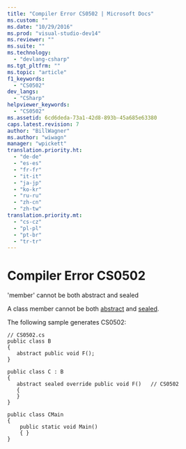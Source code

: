 ```yaml
---
title: "Compiler Error CS0502 | Microsoft Docs"
ms.custom: ""
ms.date: "10/29/2016"
ms.prod: "visual-studio-dev14"
ms.reviewer: ""
ms.suite: ""
ms.technology: 
  - "devlang-csharp"
ms.tgt_pltfrm: ""
ms.topic: "article"
f1_keywords: 
  - "CS0502"
dev_langs: 
  - "CSharp"
helpviewer_keywords: 
  - "CS0502"
ms.assetid: 6cd6deda-73a1-42d8-893b-45a685e63380
caps.latest.revision: 7
author: "BillWagner"
ms.author: "wiwagn"
manager: "wpickett"
translation.priority.ht: 
  - "de-de"
  - "es-es"
  - "fr-fr"
  - "it-it"
  - "ja-jp"
  - "ko-kr"
  - "ru-ru"
  - "zh-cn"
  - "zh-tw"
translation.priority.mt: 
  - "cs-cz"
  - "pl-pl"
  - "pt-br"
  - "tr-tr"
---
```

# Compiler Error CS0502
'member' cannot be both abstract and sealed  
  
 A class member cannot be both [abstract](/dotnet/csharp/language-reference/keywords/abstract) and [sealed](/dotnet/csharp/language-reference/keywords/sealed).  
  
 The following sample generates CS0502:  
  
```  
// CS0502.cs  
public class B  
{  
   abstract public void F();  
}  
  
public class C : B  
{  
   abstract sealed override public void F()   // CS0502  
   {  
   }  
}  
  
public class CMain  
{  
    public static void Main()  
    { }  
}  
```